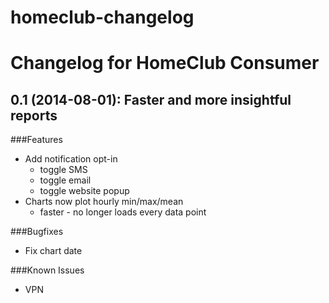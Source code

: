 homeclub-changelog
==================

# Changelog for HomeClub Consumer

## 0.1 (2014-08-01): Faster and more insightful reports

###Features

* Add notification opt-in
	* toggle SMS
	* toggle email
	* toggle website popup
* Charts now plot hourly min/max/mean
  * faster - no longer loads every data point

###Bugfixes

* Fix chart date

###Known Issues

* VPN

